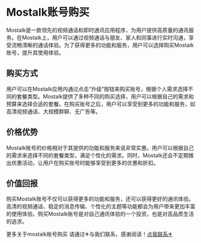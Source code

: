 # Mostalk账号购买

Mostalk是一款领先的视频通话和即时通讯应用程序，为用户提供高质量的通讯服务。在Mostalk上，用户可以通过视频通话与朋友、家人和同事进行实时沟通，享受流畅清晰的通话体验。为了获得更多的功能和服务，用户可以选择购买Mostalk账号，提升其使用体验。

## 购买方式

用户可以在Mostalk应用内通过点击“升级”按钮来购买账号，根据个人需求选择不同的套餐类型。Mostalk提供了多种不同的购买选择，用户可以根据自己的需求和预算来选择合适的套餐。在购买账号之后，用户可以享受到更多的功能和服务，如高清视频通话、大规模群聊、无广告等。

## 价格优势

Mostalk账号的价格相对于其提供的功能和服务来说非常实惠。用户可以根据自己的需求来选择不同的套餐类型，满足个性化的需求。同时，Mostalk还会不定期推出优惠活动，让用户在购买账号时能够享受到更多的优惠和折扣。

## 价值回报

购买Mostalk账号不仅可以获得更多的功能和服务，还可以获得更好的通讯体验。高清的视频通话、稳定的消息传输、个性化的主题等功能都会为用户带来更加丰富的使用体验。购买Mostalk账号是对自己通讯体验的一个投资，也是对高品质生活的追求。

更多关于mostalk账号购买 请通过✈与我们联系，感谢阅读！[点我联系✈](https://ad.G208.com)
